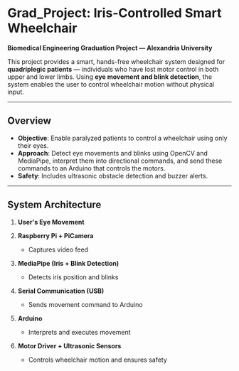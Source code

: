 # Grad_Project: Iris-Controlled Smart Wheelchair

**Biomedical Engineering Graduation Project — Alexandria University**

This project provides a smart, hands-free wheelchair system designed for **quadriplegic patients** — individuals who have lost motor control in both upper and lower limbs. Using **eye movement and blink detection**, the system enables the user to control wheelchair motion without physical input.

---

## Overview

- **Objective**: Enable paralyzed patients to control a wheelchair using only their eyes.
- **Approach**: Detect eye movements and blinks using OpenCV and MediaPipe, interpret them into directional commands, and send these commands to an Arduino that controls the motors.
- **Safety**: Includes ultrasonic obstacle detection and buzzer alerts.

---

## System Architecture

1. **User's Eye Movement**
  
2. **Raspberry Pi + PiCamera**
   - Captures video feed  
  
3. **MediaPipe (Iris + Blink Detection)**
   - Detects iris position and blinks  
  
4. **Serial Communication (USB)**
   - Sends movement command to Arduino  
  
5. **Arduino**
   - Interprets and executes movement  
  
6. **Motor Driver + Ultrasonic Sensors**
   - Controls wheelchair motion and ensures safety

